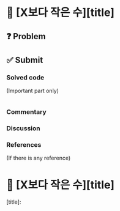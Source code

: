 # :bookmark_tabs: [X보다 작은 수][title]

## :question: Problem

## :white_check_mark: Submit
### Solved code
(Important part only)
``` java
```
### Commentary

### Discussion

### References
(If there is any reference)

# :bookmark_tabs: [X보다 작은 수][title]
[title]: 